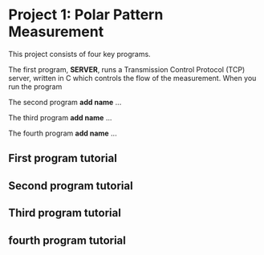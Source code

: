 # Project 1: Polar Pattern Measurement
This project consists of four key programs.

The first program, **SERVER**, runs a Transmission Control Protocol (TCP) server, written in C which controls the flow of the measurement.
When you run the program

The second program **add name** ...

The third program **add name** ...

The fourth program **add name** ...

## First program tutorial

## Second program tutorial

## Third program tutorial

## fourth program tutorial
